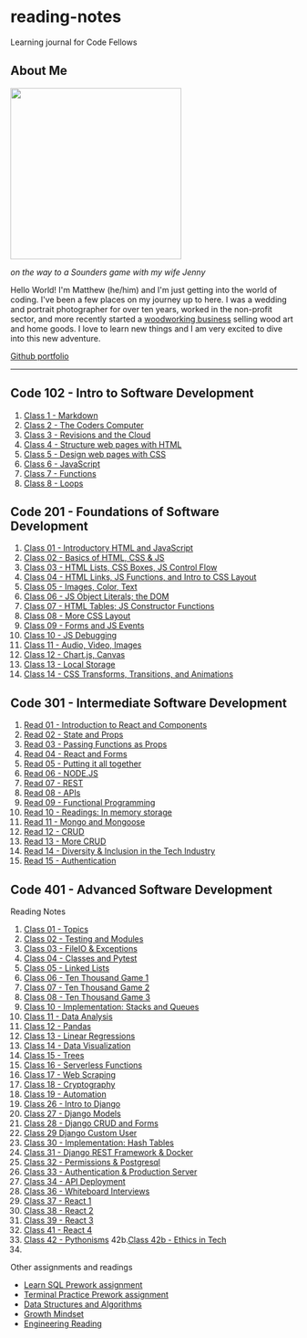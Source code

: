 # reading-notes
Learning journal for Code Fellows

## About Me

<img src="https://user-images.githubusercontent.com/106119331/170121988-12ab9569-1f92-43df-90c4-e6ec3e9a202f.jpg" width=300>

*on the way to a Sounders game with my wife Jenny*

Hello World! I'm Matthew (he/him) and I'm just getting into the world of coding. I've been a few places on my journey up to here. I was a wedding and portrait photographer for over ten years, worked in the non-profit sector, and more recently started a [woodworking business](https://www.zoewoodworks.com) selling wood art and home goods. I love to learn new things and I am very excited to dive into this new adventure. 
  
[Github portfolio](https://github.com/MatthewGebhart)

----


## Code 102 - Intro to Software Development

1. [Class 1 - Markdown](./Code-102-notes/Class-1.md)
2. [Class 2 - The Coders Computer](./Code-102-notes/Class-2.md)
3. [Class 3 - Revisions and the Cloud](./Code-102-notes/Class-3.md)
4. [Class 4 - Structure web pages with HTML](./Code-102-notes/Class-4.md)
5. [Class 5 - Design web pages with CSS](./Code-102-notes/Class-5.md)
6. [Class 6 - JavaScript](./Code-102-notes/Class-6.md)
7. [Class 7 - Functions](./Code-102-notes/Class-7.md)
8. [Class 8 - Loops](./Code-102-notes/Class-8.md)
  
## Code 201 - Foundations of Software Development

01. [Class 01 - Introductory HTML and JavaScript](./Code-201-notes/class-01.md)
02. [Class 02 - Basics of HTML, CSS & JS](./Code-201-notes/class-02.md)
03. [Class 03 - HTML Lists, CSS Boxes, JS Control Flow](./Code-201-notes/class-03.md)
04. [Class 04 - HTML Links, JS Functions, and Intro to CSS Layout](./Code-201-notes/class-04.md)
05. [Class 05 - Images, Color, Text](./Code-201-notes/class-05.md)
06. [Class 06 - JS Object Literals; the DOM](./Code-201-notes/class-06.md)
07. [Class 07 - HTML Tables; JS Constructor Functions](./Code-201-notes/class-07.md)
08. [Class 08 - More CSS Layout](./Code-201-notes/class-08.md)
09. [Class 09 - Forms and JS Events](./Code-201-notes/class-09.md)
10. [Class 10 - JS Debugging](./Code-201-notes/class-10.md)
11. [Class 11 - Audio, Video, Images](./Code-201-notes/class-11.md)
12. [Class 12 - Chart.js, Canvas](./Code-201-notes/class-12.md)
13. [Class 13 - Local Storage](./Code-201-notes/class-13.md)
14. [Class 14 -  CSS Transforms, Transitions, and Animations](./Code-201-notes/class-14.md)

## Code 301 - Intermediate Software Development

01. [Read 01 - Introduction to React and Components](./Code-301-notes/class-01.md)
02. [Read 02 - State and Props](./Code-301-notes/class-02.md)
03. [Read 03 - Passing Functions as Props](./Code-301-notes/class-03.md)
04. [Read 04 - React and Forms](./Code-301-notes/class-04.md)
05. [Read 05 - Putting it all together](./Code-301-notes/class-05.md)
06. [Read 06 - NODE.JS](./Code-301-notes/class-06.md)
07. [Read 07 - REST](./Code-301-notes/class-07.md)
08. [Read 08 - APIs](./Code-301-notes/class-08.md)
09. [Read 09 - Functional Programming](./Code-301-notes/class-09.md)
10. [Read 10 - Readings: In memory storage](./Code-301-notes/class-10.md)
11. [Read 11 - Mongo and Mongoose](./Code-301-notes/class-11.md)
12. [Read 12 - CRUD](./Code-301-notes/class-12.md)
13. [Read 13 - More CRUD](./Code-301-notes/class-13.md)
14. [Read 14 - Diversity & Inclusion in the Tech Industry](./Code-301-notes/class-14.md)
15. [Read 15 - Authentication](./Code-301-notes/class-15.md)

## Code 401 - Advanced Software Development

Reading Notes

01. [Class 01 - Topics](./Code-401-notes/class-01.md)
02. [Class 02 - Testing and Modules](./Code-401-notes/class-02.md)
03. [Class 03 - FileIO & Exceptions](Code-401-notes/class-03.md)
04. [Class 04 - Classes and Pytest](Code-401-notes/class-04.md)
05. [Class 05 - Linked Lists](Code-401-notes/class-05.md)
06. [Class 06 - Ten Thousand Game 1](Code-401-notes/class-06.md)
07. [Class 07 - Ten Thousand Game 2](Code-401-notes/class-07.md)
08. [Class 08 - Ten Thousand Game 3](Code-401-notes/class-08.md)
10. [Class 10 - Implementation: Stacks and Queues](Code-401-notes/class-10.md)
11. [Class 11 - Data Analysis](Code-401-notes/class-11.md)
12. [Class 12 - Pandas](Code-401-notes/class-12.md)
13. [Class 13 - Linear Regressions](Code-401-notes/class-13.md)
14. [Class 14 - Data Visualization](Code-401-notes/class-14.md)
15. [Class 15 - Trees](Code-401-notes/class-15.md)
16. [Class 16 - Serverless Functions](Code-401-notes/class-16.md)
17. [Class 17 - Web Scraping](Code-401-notes/class-17.md)
18. [Class 18 - Cryptography](Code-401-notes/class-18.md)
19. [Class 19 - Automation](Code-401-notes/class-19.md)
26. [Class 26 - Intro to Django](Code-401-notes/class-26.md)
27. [Class 27 - Django Models](Code-401-notes/class-27.md)
28. [Class 28 - Django CRUD and Forms](Code-401-notes/class-28.md)
29. [Class 29 Django Custom User](Code-401-notes/class-29.md)
30. [Class 30 - Implementation: Hash Tables](Code-401-notes/class-30.md)
31. [Class 31 - Django REST Framework & Docker](Code-401-notes/class-31.md)
32. [Class 32 - Permissions & Postgresql](Code-401-notes/class-32.md)
33. [Class 33 - Authentication & Production Server](Code-401-notes%2Fclass-33.md)
34. [Class 34 - API Deployment](Code-401-notes%2Fclass-34.md)
36. [Class 36 - Whiteboard Interviews](Code-401-notes%2Fclass-36.md)
37. [Class 37 - React 1](Code-401-notes%2Fclass-37.md)
38. [Class 38 - React 2](Code-401-notes%2Fclass-38.md)
39. [Class 39 - React 3](Code-401-notes%2Fclass-39.md) 
41. [Class 41 - React 4](Code-401-notes%2Fclass-41.md)
42. [Class 42 - Pythonisms](Code-401-notes%2Fclass-42.md)
42b.[Class 42b - Ethics in Tech](Code-401-notes%2Fclass-42b.md)
43. 


Other assignments and readings
- [Learn SQL Prework assignment](./Code-401-notes/LearnSQLprework.md)
- [Terminal Practice Prework assignment](./Code-401-notes/TerminalPractice.md)
- [Data Structures and Algorithms](./Code-401-notes/DataStructuresAndAlgorithms.md)
- [Growth Mindset](./Code-401-notes/GrowthMindset.md)
- [Engineering Reading](./Code-401-notes/EngineeringReading.md)